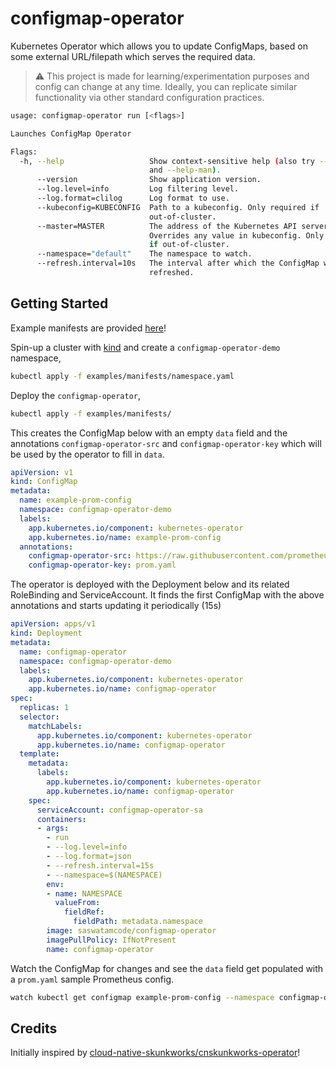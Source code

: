 # configmap-operator

Kubernetes Operator which allows you to update ConfigMaps, based on some external URL/filepath which serves the required data.

> ⚠ This project is made for learning/experimentation purposes and config can change at any time. Ideally, you can replicate similar functionality via other standard configuration practices.

```bash mdox-exec="configmap-operator run --help"
usage: configmap-operator run [<flags>]

Launches ConfigMap Operator

Flags:
  -h, --help                   Show context-sensitive help (also try --help-long
                               and --help-man).
      --version                Show application version.
      --log.level=info         Log filtering level.
      --log.format=clilog      Log format to use.
      --kubeconfig=KUBECONFIG  Path to a kubeconfig. Only required if
                               out-of-cluster.
      --master=MASTER          The address of the Kubernetes API server.
                               Overrides any value in kubeconfig. Only required
                               if out-of-cluster.
      --namespace="default"    The namespace to watch.
      --refresh.interval=10s   The interval after which the ConfigMap will be
                               refreshed.

```

## Getting Started

Example manifests are provided [here](examples/manifests)!

Spin-up a cluster with [kind](https://kind.sigs.k8s.io/docs/user/quick-start/) and create a `configmap-operator-demo` namespace,

```bash
kubectl apply -f examples/manifests/namespace.yaml
```

Deploy the `configmap-operator`,

```bash
kubectl apply -f examples/manifests/
```

This creates the ConfigMap below with an empty `data` field and the annotations `configmap-operator-src` and `configmap-operator-key` which will be used by the operator to fill in `data`.

```yaml mdox-exec="cat examples/manifests/configMap.yaml"
apiVersion: v1
kind: ConfigMap
metadata:
  name: example-prom-config
  namespace: configmap-operator-demo
  labels:
    app.kubernetes.io/component: kubernetes-operator
    app.kubernetes.io/name: example-prom-config
  annotations:
    configmap-operator-src: https://raw.githubusercontent.com/prometheus/prometheus/main/documentation/examples/prometheus.yml
    configmap-operator-key: prom.yaml
```

The operator is deployed with the Deployment below and its related RoleBinding and ServiceAccount. It finds the first ConfigMap with the above annotations and starts updating it periodically (15s)

```yaml mdox-exec="cat examples/manifests/deployment.yaml"
apiVersion: apps/v1
kind: Deployment
metadata:
  name: configmap-operator
  namespace: configmap-operator-demo
  labels:
    app.kubernetes.io/component: kubernetes-operator
    app.kubernetes.io/name: configmap-operator
spec:
  replicas: 1
  selector:
    matchLabels:
      app.kubernetes.io/component: kubernetes-operator
      app.kubernetes.io/name: configmap-operator
  template:
    metadata:
      labels:
        app.kubernetes.io/component: kubernetes-operator
        app.kubernetes.io/name: configmap-operator
    spec:
      serviceAccount: configmap-operator-sa
      containers:
      - args:
        - run
        - --log.level=info
        - --log.format=json
        - --refresh.interval=15s
        - --namespace=$(NAMESPACE)
        env:
        - name: NAMESPACE
          valueFrom:
            fieldRef:
              fieldPath: metadata.namespace
        image: saswatamcode/configmap-operator
        imagePullPolicy: IfNotPresent
        name: configmap-operator
```

Watch the ConfigMap for changes and see the `data` field get populated with a `prom.yaml` sample Prometheus config.

```bash
watch kubectl get configmap example-prom-config --namespace configmap-operator-demo -o yaml 
```

## Credits

Initially inspired by [cloud-native-skunkworks/cnskunkworks-operator](https://github.com/cloud-native-skunkworks/cnskunkworks-operator)!
